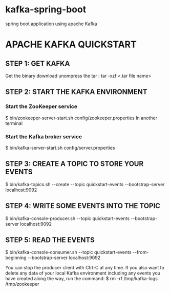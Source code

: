 # kafka-spring-boot
spring boot application using apache Kafka


# APACHE KAFKA QUICKSTART

## STEP 1: GET KAFKA
Get the binary download
unompress the tar : tar -xzf <.tar file name>
## STEP 2: START THE KAFKA ENVIRONMENT
### Start the ZooKeeper service
$ bin/zookeeper-server-start.sh config/zookeeper.properties
In another terminal
### Start the Kafka broker service
$ bin/kafka-server-start.sh config/server.properties
## STEP 3: CREATE A TOPIC TO STORE YOUR EVENTS
$ bin/kafka-topics.sh --create --topic quickstart-events --bootstrap-server localhost:9092
## STEP 4: WRITE SOME EVENTS INTO THE TOPIC
$ bin/kafka-console-producer.sh --topic quickstart-events --bootstrap-server localhost:9092
## STEP 5: READ THE EVENTS
$ bin/kafka-console-consumer.sh --topic quickstart-events --from-beginning --bootstrap-server localhost:9092

You can stop the producer client with Ctrl-C at any time.
If you also want to delete any data of your local Kafka environment including any events you have created along the way, run the command:
$ rm -rf /tmp/kafka-logs /tmp/zookeeper
